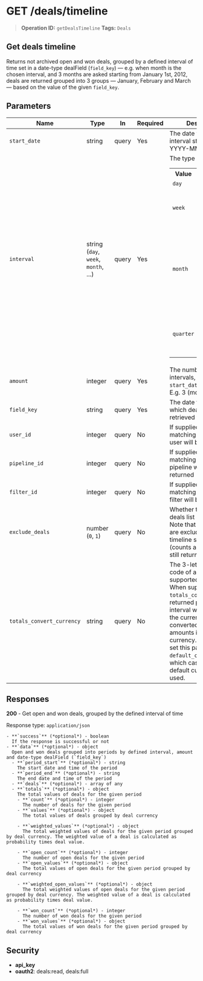 # GET /deals/timeline

> **Operation ID:** `getDealsTimeline`
> **Tags:** `Deals`

## Get deals timeline

Returns not archived open and won deals, grouped by a defined interval of time set in a date-type dealField (`field_key`) — e.g. when month is the chosen interval, and 3 months are asked starting from January 1st, 2012, deals are returned grouped into 3 groups — January, February and March — based on the value of the given `field_key`.

## Parameters

| Name | Type | In | Required | Description |
|------|------|-------|----------|-------------|
| `start_date` | string | query | Yes | The date when the first interval starts. Format: YYYY-MM-DD. |
| `interval` | string (`day`, `week`, `month`, ...) | query | Yes | The type of the interval<table><tr><th>Value</th><th>Description</th></tr><tr><td>`day`</td><td>Day</td></tr><tr><td>`week`</td><td>A full week (7 days) starting from `start_date`</td></tr><tr><td>`month`</td><td>A full month (depending on the number of days in given month) starting from `start_date`</td></tr><tr><td>`quarter`</td><td>A full quarter (3 months) starting from `start_date`</td></tr></table> |
| `amount` | integer | query | Yes | The number of given intervals, starting from `start_date`, to fetch. E.g. 3 (months). |
| `field_key` | string | query | Yes | The date field key which deals will be retrieved from |
| `user_id` | integer | query | No | If supplied, only deals matching the given user will be returned |
| `pipeline_id` | integer | query | No | If supplied, only deals matching the given pipeline will be returned |
| `filter_id` | integer | query | No | If supplied, only deals matching the given filter will be returned |
| `exclude_deals` | number (`0`, `1`) | query | No | Whether to exclude deals list (1) or not (0). Note that when deals are excluded, the timeline summary (counts and values) is still returned. |
| `totals_convert_currency` | string | query | No | The 3-letter currency code of any of the supported currencies. When supplied, `totals_converted` is returned per each interval which contains the currency-converted total amounts in the given currency. You may also set this parameter to `default_currency` in which case the user's default currency is used. |

## Responses

**200** - Get open and won deals, grouped by the defined interval of time

Response type: `application/json`

```
- **`success`** (*optional*) - boolean
  If the response is successful or not
- **`data`** (*optional*) - object
  Open and won deals grouped into periods by defined interval, amount and date-type dealField (`field_key`)
  - **`period_start`** (*optional*) - string
    The start date and time of the period
  - **`period_end`** (*optional*) - string
    The end date and time of the period
  - **`deals`** (*optional*) - array of any
  - **`totals`** (*optional*) - object
    The total values of deals for the given period
    - **`count`** (*optional*) - integer
      The number of deals for the given period
    - **`values`** (*optional*) - object
      The total values of deals grouped by deal currency

    - **`weighted_values`** (*optional*) - object
      The total weighted values of deals for the given period grouped by deal currency. The weighted value of a deal is calculated as probability times deal value.

    - **`open_count`** (*optional*) - integer
      The number of open deals for the given period
    - **`open_values`** (*optional*) - object
      The total values of open deals for the given period grouped by deal currency

    - **`weighted_open_values`** (*optional*) - object
      The total weighted values of open deals for the given period grouped by deal currency. The weighted value of a deal is calculated as probability times deal value.

    - **`won_count`** (*optional*) - integer
      The number of won deals for the given period
    - **`won_values`** (*optional*) - object
      The total values of won deals for the given period grouped by deal currency

```


## Security

- **api_key**
- **oauth2**: deals:read, deals:full